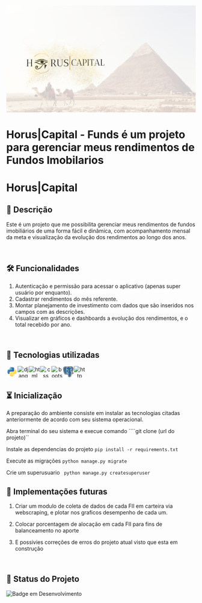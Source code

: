 ![Alt text](horus.png)

# Horus|Capital - Funds é um projeto para gerenciar meus rendimentos de Fundos Imobilarios

# Horus|Capital

## 📖  Descrição

Este é um projeto que me possibilita gerenciar meus rendimentos de fundos imobiliários de uma forma fácil e dinâmica, com acompanhamento mensal da meta e visualização da evolução dos rendimentos ao longo dos anos.

<br/>

## 🛠️ Funcionalidades
1. Autenticação e permissão para acessar o aplicativo (apenas super usuário por enquanto).
2. Cadastrar rendimentos do mês referente.
3. Montar planejamento de investimento com dados que são inseridos nos campos com as descrições.
4. Visualizar em gráficos e dashboards a evolução dos rendimentos, e o total recebido por ano.
<br/>

## 📡 Tecnologias utilizadas 
<div align="center"> 

<img align="left" alt="python" height="30" width="30" src="https://raw.githubusercontent.com/devicons/devicon/master/icons/python/python-original.svg">

<img align="left" alt="django" height="30" width="30" src="https://github.com/marwin1991/profile-technology-icons/assets/62091613/9bf5650b-e534-4eae-8a26-8379d076f3b4">

<img align="left" alt="html" height="30" width="30" src="https://user-images.githubusercontent.com/25181517/192158954-f88b5814-d510-4564-b285-dff7d6400dad.png">

<img align="left" alt="css" height="30" width="30" src="https://user-images.githubusercontent.com/25181517/183898674-75a4a1b1-f960-4ea9-abcb-637170a00a75.png">

<img align="left" alt="bootstrap" height="30" width="30" src="https://user-images.githubusercontent.com/25181517/183898054-b3d693d4-dafb-4808-a509-bab54cf5de34.png">

<img align="left" alt="Postgresql" height="30" width="30" src="https://raw.githubusercontent.com/devicons/devicon/master/icons/postgresql/postgresql-original.svg">

<img align="left" alt="http" height="30" width="30" src="https://user-images.githubusercontent.com/25181517/192107854-765620d7-f909-4953-a6da-36e1ef69eea6.png">
</div>
<br/><br/>

## ⏳ Inicialização

A preparação do ambiente consiste em instalar as tecnologias citadas anteriormente de acordo com seu sistema operacional.

Abra terminal do seu sistema e execue comando ````git clone (url do projeto)``

Instale as dependencias do projeto ```pip install -r requirements.txt```

Execute as migrações ``` python manage.py migrate ```

Crie um superusuario ``` python manage.py createsuperuser```
<br/>

## 🔮 Implementações futuras
1. Criar um modulo de coleta de dados de cada FII em carteira via webscraping, e plotar nos graficos desempenho de cada um.

2. Colocar porcentagem de alocação em cada FII para fins de balanceamento no aporte

3. E possivies correções de erros do projeto atual visto que esta em construção



<br/>

## 🔎 Status do Projeto

![Badge em Desenvolvimento](https://img.shields.io/badge/Status-Em%20Desenvolvimento-green)

<br/>
 
